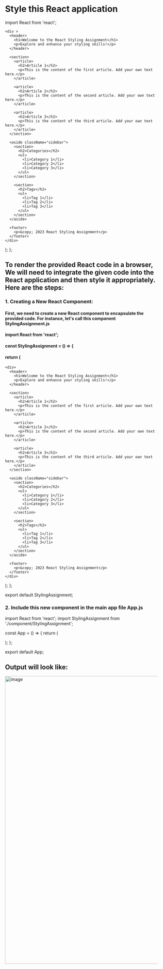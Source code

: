 # Style this  React application
import React from 'react';


    <div >
      <header>
        <h1>Welcome to the React Styling Assignment</h1>
        <p>Explore and enhance your styling skills!</p>
      </header>

      <section>
        <article>
          <h2>Article 1</h2>
          <p>This is the content of the first article. Add your own text here.</p>
        </article>

        <article>
          <h2>Article 2</h2>
          <p>This is the content of the second article. Add your own text here.</p>
        </article>

        <article>
          <h2>Article 3</h2>
          <p>This is the content of the third article. Add your own text here.</p>
        </article>
      </section>

      <aside className="sidebar">
        <section>
          <h2>Categories</h2>
          <ul>
            <li>Category 1</li>
            <li>Category 2</li>
            <li>Category 3</li>
          </ul>
        </section>

        <section>
          <h2>Tags</h2>
          <ul>
            <li>Tag 1</li>
            <li>Tag 2</li>
            <li>Tag 3</li>
          </ul>
        </section>
      </aside>

      <footer>
        <p>&copy; 2023 React Styling Assignment</p>
      </footer>
    </div>
  );
};


## To render the provided React code in a browser, We will need to integrate the given code into the React application and then style it appropriately. Here are the steps:
### 1. Creating a New React Component:
#### First, we need to create a new React component to encapsulate the provided code. For instance, let's call this component StylingAssignment.js
#### import React from 'react';

#### const StylingAssignment = () => {
  #### return (
    <div>
      <header>
        <h1>Welcome to the React Styling Assignment</h1>
        <p>Explore and enhance your styling skills!</p>
      </header>

      <section>
        <article>
          <h2>Article 1</h2>
          <p>This is the content of the first article. Add your own text here.</p>
        </article>

        <article>
          <h2>Article 2</h2>
          <p>This is the content of the second article. Add your own text here.</p>
        </article>

        <article>
          <h2>Article 3</h2>
          <p>This is the content of the third article. Add your own text here.</p>
        </article>
      </section>

      <aside className="sidebar">
        <section>
          <h2>Categories</h2>
          <ul>
            <li>Category 1</li>
            <li>Category 2</li>
            <li>Category 3</li>
          </ul>
        </section>

        <section>
          <h2>Tags</h2>
          <ul>
            <li>Tag 1</li>
            <li>Tag 2</li>
            <li>Tag 3</li>
          </ul>
        </section>
      </aside>

      <footer>
        <p>&copy; 2023 React Styling Assignment</p>
      </footer>
    </div>
  );
};

export default StylingAssignment;

### 2. Include this new component in the main app file App.js
import React from 'react';
import StylingAssignment from './component/StylingAssignment';

const App = () => {
  return (
    <div>
      <StylingAssignment />
    </div>
  );
};

export default App;


## Output will look like:
<img width="944" alt="image" src="https://github.com/shovanroyUSA/helloreact/assets/116796946/5f3f45b8-f534-4380-95d1-cacff9bc6fcf">


